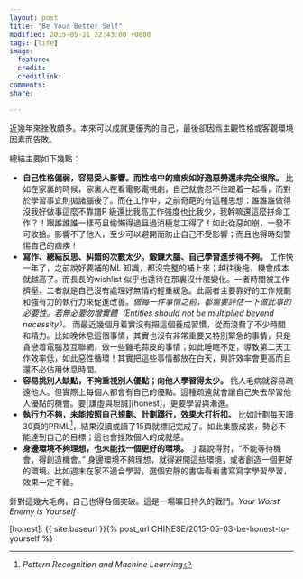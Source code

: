 ```yaml
---
layout: post
title: "Be Your Better Self"
modified: 2015-05-21 22:43:00 +0800
tags: [life]
image:
  feature: 
  credit: 
  creditlink: 
comments: 
share: 

---
```


近幾年來挫敗頗多。本來可以成就更優秀的自己，最後卻因爲主觀性格或客觀環境因素而告敗。

總結主要如下幾點：

- **自己性格偏弱，容易受人影響。而性格中的痼疾如好逸惡勞還未完全根除。** 比如在家裏的時候，家裏人在看電影電視劇，自己就會忍不住跟着一起看，而對於學習事宜則拋諸腦後了。而在工作中，之前奇葩的有這種思想：誰誰誰做得沒我好做事這麼不靠譜P 級還比我高工作強度也比我少，我幹嘛還這麼拼命工作？！跟誰誰誰一樣苟且偷懶得過且過消極怠工得了！如此從惡如崩，一發不可收拾。影響不了他人，至少可以避開而防止自己不受影響；而且也得時刻警惕自己的痼疾！
- **寫作、總結反思、糾錯的次數太少。鍛鍊大腦、自己學習進步得不夠。** 工作快一年了，之前說好要補的ML 知識，都沒完整的補上來；越往後拖，機會成本就越高了。而長長的wishlist 似乎也還待在那裏沒什麼變化。一者時間被工作擠壓，二者就是自己沒有處理好無情的輕重緩急。此兩者主要靠好的工作規劃和強有力的執行力來促進改善。*做每一件事情之前，都需要評估一下做此事的必要性。若無必要勿增實體（Entities should not be multiplied beyond necessity）。*  而最近幾個月着實沒有把這個養成習慣，從而浪費了不少時間和精力。比如晚休息這個事情，其實也沒有非常重要又特別緊急的事情，只是貪戀着電腦及互聯網，做一些雞毛蒜皮的事情；如此睡眠不足，導致第二天工作效率低，如此惡性循環！其實把這些事情都放在白天，興許效率會更高而且還不必佔用休息時間。
- **容易挑別人缺點，不夠重視別人優點；向他人學習得太少。** 挑人毛病就容易疏遠他人。但實際上每個人都會有自己的優點。這種疏遠就會讓自己失去學習他人優點的機會。要[謙虛與坦誠][honest]，更要學習與漸進。
- **執行力不夠，未能按照自己規劃、計劃踐行，效果大打折扣。** 比如計劃每天讀30頁的PRML[^PRML]，結果沒讀或讀了15頁就標記完成了。如此集腋成裘，勢必不能達到自己的目標；這也會挫敗個人的成就感。
- **身邊環境不夠理想，也未能找一個更好的環境。** 丁磊說得對，“不能等待機會，得創造機會。” 身邊環境不夠理想，就得避開這些環境，或者創造一個更好的環境。比如週末在家不適合學習，選個安靜的書店看看書寫寫字學習學習，效果一定不錯。

針對這幾大毛病，自己也得各個突破。這是一場曠日持久的戰鬥。*Your Worst Enemy is Yourself*


[honest]: {{ site.baseurl }}{%  post_url CHINESE/2015-05-03-be-honest-to-yourself %}


[^PRML]: _Pattern Recognition and Machine Learning_

